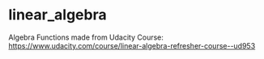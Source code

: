# linear_algebra
Algebra Functions made from Udacity Course: https://www.udacity.com/course/linear-algebra-refresher-course--ud953
